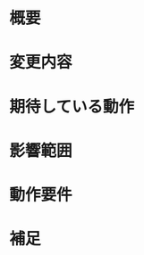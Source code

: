 <!-- あくまでテンプレートなので必ずしもすべての項目を埋めなくてよいです -->
<!-- 概要と期待している動作は必ず書いてください -->

# 概要
<!-- タイトルと同様で構いません -->

# 変更内容
<!-- ビューの変更がある場合はスクショによる比較などがあるとわかりやすい -->

# 期待している動作
<!-- 正常に動作した時に期待される動作をここに書いてください(実現したい動作ではないので注意) -->
<!-- 例：sample.pyを実行すると◯◯フォルダに画像が出力される、など -->

# 影響範囲
<!-- dataフォルダに◯◯というxmlファイルを追加した、など -->

# 動作要件
<!-- 新しくライブラリをインポートした時はここに書くこと -->
<!-- 特定の画像で動作を確認した場合はここに載せる -->

# 補足
<!-- レビューをする際に見てほしい点、ローカル環境で試す際の注意点、など -->